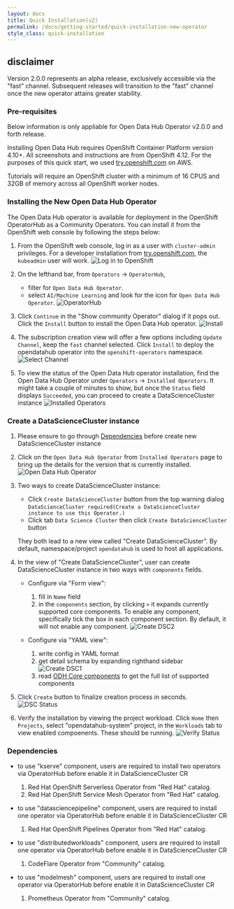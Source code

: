 ```yaml
---
layout: docs
title: Quick Installation(v2)
permalink: /docs/getting-started/quick-installation-new-operator
style_class: quick-installation
---
```

## disclaimer

Version 2.0.0 represents an alpha release, exclusively accessible via the "fast" channel.
Subsequent releases will transition to the "fast" channel once the new operator attains greater stability.

### Pre-requisites

Below information is only appliable for Open Data Hub Operator v2.0.0 and forth release.

Installing Open Data Hub requires OpenShift Container Platform version 4.10+.
All screenshots and instructions are from OpenShift 4.12.
For the purposes of this quick start, we used [try.openshift.com](https://try.openshift.com/) on AWS.

Tutorials will require an OpenShift cluster with a minimum of 16 CPUS and 32GB of memory across all OpenShift worker nodes.

### Installing the New Open Data Hub Operator

The Open Data Hub operator is available for deployment in the OpenShift OperatorHub as a Community Operators. You can install it from the OpenShift web console by following the steps below:

1. From the OpenShift web console, log in as a user with `cluster-admin` privileges.  For a developer installation from [try.openshift.com](https://try.openshift.com/), the `kubeadmin` user will work.
   ![Log in to OpenShift](../assets/img/pages/docs/quick-installation/login.png)

2. On the lefthand bar, from `Operators` -> `OperatorHub`,
   - filter for `Open Data Hub Operator`.
   - select `AI/Machine Learning` and look for the icon for `Open Data Hub Operator`.
   ![OperatorHub](../assets/img/pages/docs/quick-installation-new-operator/operator-hub.png "OperatorHub")

3. Click `Continue` in the "Show community Operator" dialog if it pops out. Click the `Install` button to install the Open Data Hub operator.
   ![Install](../assets/img/pages/docs/quick-installation-new-operator/installation1.png "Install")

4. The subscription creation view will offer a few options including `Update Channel`, keep the `fast` channel selected. Click `Install` to deploy the opendatahub operator into the `openshift-operators` namespace.
   ![Select Channel](../assets/img/pages/docs/quick-installation-new-operator/channels.png "Select Channel")

5. To view the status of the Open Data Hub operator installation, find the Open Data Hub Operator under `Operators` -> `Installed Operators`. It might take a couple of minutes to show, but once the `Status` field displays `Succeeded`, you can proceed to create a DataScienceCluster instance
   ![Installed Operators](../assets/img/pages/docs/quick-installation-new-operator/operator-installed.png "Installed Operators")

### Create a DataScienceCluster instance

1. Please ensure to go through [Dependencies](#dependencies) before create new DataScienceCluster instance

2. Click on the `Open Data Hub Operator` from `Installed Operators` page to bring up the details for the version that is currently installed.
   ![Open Data Hub Operator](../assets/img/pages/docs/quick-installation-new-operator/odh-operator.png "Open Data Hub Operator")

3. Two ways to create DataScienceCluster instance:
   - Click `Create DataScienceCluster` button from the top warning dialog `DataScienceCluster required(Create a DataScienceCluster instance to use this Operator.)`
   - Click tab `Data Science Cluster` then click `Create DataScienceCluster` button

   They both lead to a new view called "Create DataScienceCluster". By default, namespace/project `opendatahub` is used to host all applications.

4. In the view of "Create DataScienceCluster", user can create DataScienceCluster instance in two ways with `components` fields.
   - Configure via "Form view":
      1. fill in `Name` field
      2. in the `components` section, by clicking `>` it expands currently supported core components. To enable any component, specifically tick the box in each component section. By default, it will not enable any component.  ![Create DSC2](../assets/img/pages/docs/quick-installation-new-operator/create-dsc-component1.png "Create DSC2")

   - Configure via "YAML view":
      1. write config in YAML format
      2. get detail schema by expanding righthand sidebar ![Create DSC1](../assets/img/pages/docs/quick-installation-new-operator/create-dsc-component2.png "Create DSC1")
      3. read [ODH Core components](../tiered-components) to get the full list of supported components

5. Click `Create` button to finalize creation process in seconds.
   ![DSC Status](../assets/img/pages/docs/quick-installation-new-operator/dsc-installed.png "DSC Status")

6. Verify the installation by viewing the project workload.
   Click `Home` then `Projects`, select "opendatahub-system" project, in the `Workloads` tab to view enabled compoenents. These should be running.
   ![Verify Status](../assets/img/pages/docs/quick-installation-new-operator/verify-install.png "Verify Status")

### Dependencies

- to use "kserve" component, users are required to install two operators via OperatorHub before enable it in DataScienceCluster CR
   1. Red Hat OpenShift Serverless Operator from "Red Hat" catalog.
   2. Red Hat OpenShift Service Mesh Operator from "Red Hat" catalog.

- to use "datasciencepipeline" component, users are required to install one operator via OperatorHub before enable it in DataScienceCluster CR
   1. Red Hat OpenShift Pipelines Operator from "Red Hat" catalog.

- to use "distributedworkloads" component, users are required to install one operator via OperatorHub before enable it in DataScienceCluster CR
   1. CodeFlare Operator from "Community" catalog.

- to use "modelmesh" component, users are required to install one operator via OperatorHub before enable it in DataScienceCluster CR
   1. Prometheus Operator from "Community" catalog.
